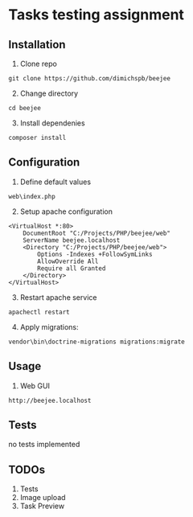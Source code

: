 # Tasks testing assignment

## Installation

1. Clone repo

```
git clone https://github.com/dimichspb/beejee
```

2. Change directory

```
cd beejee
```

3. Install dependenies

```
composer install
```

## Configuration

1. Define default values

```
web\index.php
```

2. Setup apache configuration

```
<VirtualHost *:80>
    DocumentRoot "C:/Projects/PHP/beejee/web"
    ServerName beejee.localhost
    <Directory "C:/Projects/PHP/beejee/web">
        Options -Indexes +FollowSymLinks
        AllowOverride All
        Require all Granted
    </Directory>
</VirtualHost>
```

3. Restart apache service

```
apachectl restart
```

4. Apply migrations:

```
vendor\bin\doctrine-migrations migrations:migrate
```

## Usage

1. Web GUI

```
http://beejee.localhost
```

## Tests

no tests implemented

## TODOs

1. Tests
2. Image upload
3. Task Preview